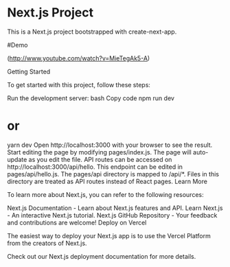 
# Next.js Project

This is a Next.js project bootstrapped with create-next-app.

#Demo

(http://www.youtube.com/watch?v=MieTegAk5-A)

Getting Started

To get started with this project, follow these steps:

Run the development server:
bash
Copy code
npm run dev
# or
yarn dev
Open http://localhost:3000 with your browser to see the result.
Start editing the page by modifying pages/index.js. The page will auto-update as you edit the file.
API routes can be accessed on http://localhost:3000/api/hello. This endpoint can be edited in pages/api/hello.js.
The pages/api directory is mapped to /api/*. Files in this directory are treated as API routes instead of React pages.
Learn More

To learn more about Next.js, you can refer to the following resources:

Next.js Documentation - Learn about Next.js features and API.
Learn Next.js - An interactive Next.js tutorial.
Next.js GitHub Repository - Your feedback and contributions are welcome!
Deploy on Vercel

The easiest way to deploy your Next.js app is to use the Vercel Platform from the creators of Next.js.

Check out our Next.js deployment documentation for more details.
